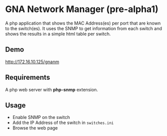 # GNA Network Manager (pre-alpha1)

A php application that shows the MAC Address(es) per port that are known to the switch(es). It uses the SNMP to get information from each switch and shows the results in a simple html table per switch.

## Demo
http://172.16.10.125/gnanm

## Requirements

A php web server with **php-snmp** extension.

## Usage

- Enable SNMP on the switch
- Add the IP Address of the switch in `switches.ini`
- Browse the web page